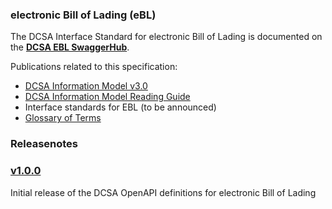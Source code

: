 ### electronic Bill of Lading (eBL)

The DCSA Interface Standard for electronic Bill of Lading is documented on the [**DCSA EBL SwaggerHub**](https://app.swaggerhub.com/apis/dcsaorg/DCSA_EBL).

Publications related to this specification:
- [DCSA Information Model v3.0](https://dcsa.org/wp-content/uploads/2020/12/20201208-DCSA-P1-DCSA-Information-Model-v3.0-FINAL.pdf)
-	[DCSA Information Model Reading Guide]( https://dcsa.org/wp-content/uploads/2020/07/DCSA-Information-Model-2.0-Reading-Guide-vF.pdf)
- Interface standards for EBL (to be announced)
-	[Glossary of Terms](https://knowledge.dcsa.org/s/glossary)

### Releasenotes

### [v1.0.0](https://app.swaggerhub.com/apis-docs/dcsaorg/DCSA_EBL/1.0.0)

Initial release of the DCSA OpenAPI definitions for electronic Bill of Lading
